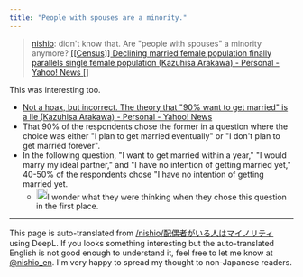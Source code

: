 ```yaml
---
title: "People with spouses are a minority."
---
```


> [nishio](https://twitter.com/nishio/status/1473144994236342272): didn't know that. Are "people with spouses" a minority anymore?
>  [[[Census]] Declining married female population finally parallels single female population (Kazuhisa Arakawa) - Personal - Yahoo! News []](https://news.yahoo.co.jp/byline/arakawakazuhisa/20211207-00271504)

This was interesting too.
- [Not a hoax, but incorrect. The theory that "90% want to get married" is a lie (Kazuhisa Arakawa) - Personal - Yahoo! News](https://news.yahoo.co.jp/byline/arakawakazuhisa/20210821-00254254)
- That 90% of the respondents chose the former in a question where the choice was either "I plan to get married eventually" or "I don't plan to get married forever".
- In the following question, "I want to get married within a year," "I would marry my ideal partner," and "I have no intention of getting married yet," 40-50% of the respondents chose "I have no intention of getting married yet.
    - <img src='https://scrapbox.io/api/pages/nishio-en/nishio/icon' alt='nishio.icon' height="19.5"/>I wonder what they were thinking when they chose this question in the first place.

---
This page is auto-translated from [/nishio/配偶者がいる人はマイノリティ](https://scrapbox.io/nishio/配偶者がいる人はマイノリティ) using DeepL. If you looks something interesting but the auto-translated English is not good enough to understand it, feel free to let me know at [@nishio_en](https://twitter.com/nishio_en). I'm very happy to spread my thought to non-Japanese readers.